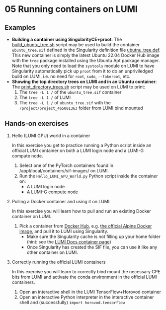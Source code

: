 # 05 Running containers on LUMI

## Examples

- **Building a container using SingularityCE+proot**: The [build_ubuntu_tree.sh](examples/build_ubuntu_tree.sh) script may be used to build the container `ubuntu_tree.sif` defined in the Singularity definition file [ubutnu_tree.def](examples/ubuntu_tree.def). This new container is simply the latest Ubuntu 22.04 Docker Hub image with the `tree` package installed using the Ubuntu Apt package manager. Note that you only need to load the `systools` module on LUMI to have Singularity automatically pick up `proot` from it to do an unpriviledged build on LUMI, i.e. no need for `root`, `sudo`, `--fakeroot`, etc.
- **Showing the top directory trees on LUMI and in an Ubuntu container**: The [print_directory_trees.sh](examples/print_directory_trees.sh) script may be used on LUMI to print:
   1. The `tree -L 1 /` of the `ubuntu_tree.sif` container
   2. The `tree -L 1 /` of LUMI
   3. The `tree -L 1 /` of `ubuntu_tree.sif` with the `/project/project_465001363` folder from LUMI bind mounted

## Hands-on exercises

1. Hello (LUMI GPU) world in a container

   In this exercise you get to practice running a Python script inside an official LUMI container on both a LUMI login node and a LUMI-G compute node.

   1. Select one of the PyTorch containers found in /appl/local/containers/sif-images/ on LUMI.
   2. Run the `Hello_LUMI_GPU_World.py` Python script inside the container on:
      - A LUMI login node
      - A LUMI-G compute node

2. Pulling a Docker container and using it on LUMI

   In this exercise you will learn how to pull and run an existing Docker container on LUMI.

   1. Pick a container from [Docker Hub](https://hub.docker.com/), e.g. [the official Alpine Docker image](https://hub.docker.com/_/alpine), and pull it to LUMI using Singularity.
      - Make sure the Singularity cache is not filling up your home folder (hint: see the [LUMI Docs  container page](https://docs.lumi-supercomputer.eu/software/containers/singularity/#pulling-container-images-from-a-registry))
      - Once Singularity has created the SIF file, you can use it like any other container on LUMI.

3. Correctly running the official LUMI containers

   In this exercise you will learn to correctly bind mount the necessary CPE bits from LUMI and activate the conda environment in the official LUMI containers.

   1. Open an interactive shell in the LUMI TensorFlow+Horovod container
   2. Open an interactive Python interpreter in the interactive container shell and (successfully) `import horovod.tensorflow`
